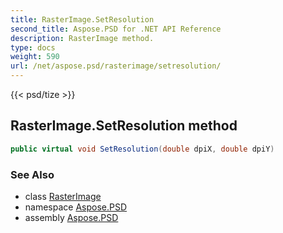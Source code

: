 ```yaml
---
title: RasterImage.SetResolution
second_title: Aspose.PSD for .NET API Reference
description: RasterImage method. 
type: docs
weight: 590
url: /net/aspose.psd/rasterimage/setresolution/
---
```

{{< psd/tize >}}
## RasterImage.SetResolution method

```csharp
public virtual void SetResolution(double dpiX, double dpiY)
```

### See Also

* class [RasterImage](../)
* namespace [Aspose.PSD](../../rasterimage/)
* assembly [Aspose.PSD](../../../)


